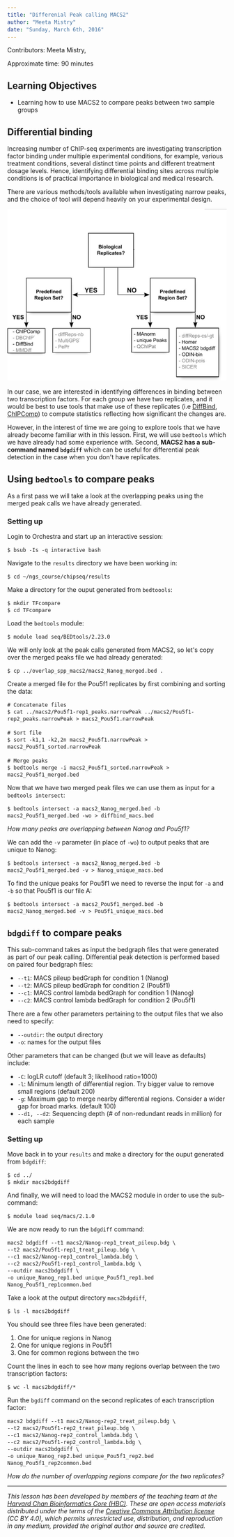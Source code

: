 ```yaml
---
title: "Differenial Peak calling MACS2"
author: "Meeta Mistry"
date: "Sunday, March 6th, 2016"
---
```


Contributors: Meeta Mistry, 

Approximate time: 90 minutes

## Learning Objectives

* Learning how to use MACS2 to compare peaks between two sample groups


## Differential binding 

Increasing number of ChIP-seq experiments are investigating transcription factor binding under multiple experimental conditions, for example, various treatment conditions, several distinct time points and different treatment dosage levels. Hence, identifying differential binding sites across multiple conditions is of practical importance in biological and medical research. 

There are various methods/tools available when investigating narrow peaks, and the choice of tool will depend heavily on your experimental design. 

![diffbind](../img/diff-peaks.png)

In our case, we are interested in identifying differences in binding between two transcription factors. For each group we have two replicates, and it would be best to use tools that make use of these replicates (i.e [DiffBind](http://bioconductor.org/packages/release/bioc/html/DiffBind.html), [ChIPComp](https://www.bioconductor.org/packages/3.3/bioc/html/ChIPComp.html)) to compute statistics reflecting how significant the changes are. 

However, in the interest of time we are going to explore tools that we have already become familiar with in this lesson. First, we will use `bedtools` which we have already had some experience with. Second, **MACS2 has a sub-command named `bdgdiff`** which can be useful for differential peak detection in the case when you don't have replicates.

## Using `bedtools` to compare peaks
As a first pass we will take a look at the overlapping peaks using the merged peak calls we have already generated.

### Setting up

Login to Orchestra and start up an interactive session:

	$ bsub -Is -q interactive bash

Navigate to the `results` directory we have been working in:

	$ cd ~/ngs_course/chipseq/results
	
Make a directory for the ouput generated from `bedtoools`:

	$ mkdir TFcompare
	$ cd TFcompare
	
Load the `bedtools` module:

	$ module load seq/BEDtools/2.23.0

We will only look at the peak calls generated from MACS2, so let's copy over the merged peaks file we had already generated:

	$ cp ../overlap_spp_macs2/macs2_Nanog_merged.bed .
	
Create a merged file for the Pou5f1 replicates by first combining and sorting the data:

	# Concatenate files
	$ cat ../macs2/Pou5f1-rep1_peaks.narrowPeak ../macs2/Pou5f1-rep2_peaks.narrowPeak > macs2_Pou5f1.narrowPeak
	
	# Sort file
	$ sort -k1,1 -k2,2n macs2_Pou5f1.narrowPeak > macs2_Pou5f1_sorted.narrowPeak
	
	# Merge peaks
	$ bedtools merge -i macs2_Pou5f1_sorted.narrowPeak > macs2_Pou5f1_merged.bed 

Now that we have two merged peak files we can use them as input for a `bedtools intersect`:

	$ bedtools intersect -a macs2_Nanog_merged.bed -b macs2_Pou5f1_merged.bed -wo > diffbind_macs.bed

*How many peaks are overlapping between Nanog and Pou5f1?*

We can add the `-v` parameter (in place of `-wo`)  to output peaks that are unique to Nanog:

	$ bedtools intersect -a macs2_Nanog_merged.bed -b macs2_Pou5f1_merged.bed -v > Nanog_unique_macs.bed

To find the unique peaks for Pou5f1 we need to reverse the input for `-a` and `-b` so that Pou5f1 is our file A:

	$ bedtools intersect -a macs2_Pou5f1_merged.bed -b macs2_Nanog_merged.bed -v > Pou5f1_unique_macs.bed

## `bdgdiff` to compare peaks

This sub-command takes as input the bedgraph files that were generated as part of our peak calling. Differential peak detection is performed based on paired four bedgraph files: 

* `--t1`: MACS pileup bedGraph for condition 1 (Nanog)
* `--t2`: MACS pileup bedGraph for condition 2 (Pou5f1)
* `--c1`: MACS control lambda bedGraph for condition 1 (Nanog)
* `--c2`: MACS control lambda bedGraph for condition 2 (Pou5f1)

There are a few other parameters pertaining to the output files that we also need to specify:

* `--outdir`: the output directory
* `-o`: names for the output files 

Other parameters that can be changed (but we will leave as defaults) include:

* `-C`: logLR cutoff (default 3; likelihood ratio=1000)
* `-l`: Minimum length of differential region. Try bigger value to remove small regions (default 200)
* `-g`: Maximum gap to merge nearby differential regions. Consider a wider gap for broad marks. (default 100)
* `--d1, --d2`: Sequencing depth (# of non-redundant reads in million) for each sample

### Setting up 
	
Move back in to your `results` and make a directory for the ouput generated from `bdgdiff`:

	$ cd ../
	$ mkdir macs2bdgdiff
	
And finally, we will need to load the MACS2 module in order to use the sub-command:

	$ module load seq/macs/2.1.0
	
We are now ready to run the `bdgdiff` command:

```
macs2 bdgdiff --t1 macs2/Nanog-rep1_treat_pileup.bdg \
--t2 macs2/Pou5f1-rep1_treat_pileup.bdg \
--c1 macs2/Nanog-rep1_control_lambda.bdg \
--c2 macs2/Pou5f1-rep1_control_lambda.bdg \
--outdir macs2bdgdiff \
-o unique_Nanog_rep1.bed unique_Pou5f1_rep1.bed Nanog_Pou5f1_rep1common.bed 
``` 

Take a look at the output directory `macs2bdgdiff`, 

	$ ls -l macs2bdgdiff

You should see three files have been generated:

1. One for unique regions in Nanog
2. One for unique regions in Pou5f1
3. One for common regions between the two

Count the lines in each to see how many regions overlap between the two transcription factors:

	$ wc -l macs2bdgdiff/*
	
Run the `bgdiff` command on the second replicates of each transcription factor:

```
macs2 bdgdiff --t1 macs2/Nanog-rep2_treat_pileup.bdg \
--t2 macs2/Pou5f1-rep2_treat_pileup.bdg \
--c1 macs2/Nanog-rep2_control_lambda.bdg \
--c2 macs2/Pou5f1-rep2_control_lambda.bdg \
--outdir macs2bdgdiff \
-o unique_Nanog_rep2.bed unique_Pou5f1_rep2.bed Nanog_Pou5f1_rep2common.bed
```	
*How do the number of overlapping regions compare for the two replicates?*

***
*This lesson has been developed by members of the teaching team at the [Harvard Chan Bioinformatics Core (HBC)](http://bioinformatics.sph.harvard.edu/). These are open access materials distributed under the terms of the [Creative Commons Attribution license](https://creativecommons.org/licenses/by/4.0/) (CC BY 4.0), which permits unrestricted use, distribution, and reproduction in any medium, provided the original author and source are credited.*







